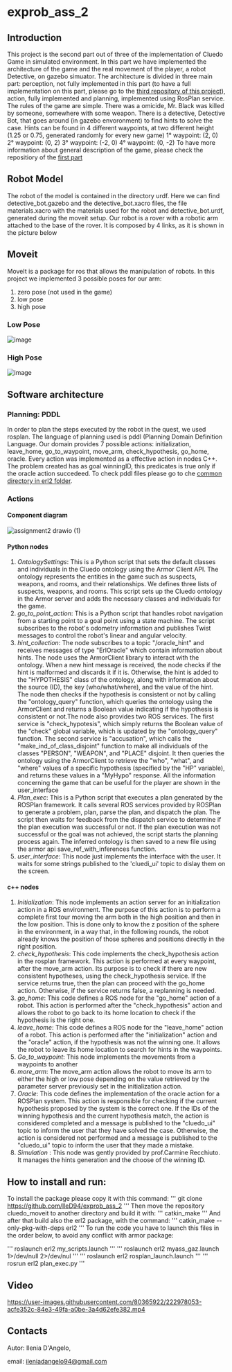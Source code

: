 # exprob_ass_2
## Introduction
This project is the second part out of three of the implementation of Cluedo Game in simulated environment. In this part we have implemented the architecture of the game and the real movement of the player, a robot Detective, on gazebo simuator. The architecture is divided in three main part: perception, not fully implemented in this part (to have a full implementation on this part, please go to the [third repository of this project](https://github.com/IleD94/exprob_ass_3)), action, fully implemented and planning, implemented using RosPlan service.
The rules of the game are simple. There was a omicide, Mr. Black was killed by someone, somewhere with some weapon. There is a detective, Detective Bot, that goes around (in gazebo envoronment) to find hints to solve the case. Hints can be found in 4 different waypoints, at two different height (1.25 or 0.75, generated randomly for every new game)
1° waypoint: (2, 0)
2° waypoint: (0, 2)
3° waypoint: (-2, 0)
4° waypoint: (0, -2)
To have more information about general description of the game, please check the repositiory of the [first part](https://github.com/IleD94/exprob_ass1)

## Robot Model
The robot of the model is contained in the directory urdf. Here we can find detective_bot.gazebo and the detective_bot.xacro files, the file materials.xacro with the materials used for the robot and detective_bot.urdf, generated during the moveit setup. Our robot is a rover with a robotic arm attached to the base of the rover. It is composed by 4 links, as it is shown in the picture below

## Moveit
MoveIt is a package for ros that allows the manipulation of robots. In this project we implemented 3 possible poses for our arm:
1. zero pose (not used in the game)
2. low pose
3. high pose

### Low Pose
![image](https://user-images.githubusercontent.com/80365922/222974351-128022c2-2342-4b85-9b13-b579ded853a8.png)

### High Pose 
![image](https://user-images.githubusercontent.com/80365922/222974511-488c4f61-0809-4cb0-9054-f7acbe363991.png)

## Software architecture

### Planning: PDDL
In order to plan the steps executed by the robot in the quest, we used rosplan. The language of planning used is pddl (Planning Domain Definition Language.
Our domain provides 7 possible actions: initialization, leave_home, go_to_waypoint, move_arm, check_hypothesis, go_home, oracle.
Every action was implemented as a effective action in nodes C++.
The problem created has as goal winningID, this predicates is true only if the oracle action succedeed. To check pddl files please go to che [common directory in erl2 folder](https://github.com/IleD94/exprob_ass_2/tree/main/erl2/common).

### Actions
#### Component diagram
![assignment2 drawio (1)](https://user-images.githubusercontent.com/80365922/222974962-08f5ed90-4058-4150-a64a-a76b3e9c7aa5.png)
#### Python nodes
1. *OntologySettings*: This is a Python script that sets the default classes and individuals in the Cluedo ontology using the Armor Client API. The ontology represents the entities in the game such as suspects, weapons, and rooms, and their relationships. We defines three lists of suspects, weapons, and rooms. This script sets up the Cluedo ontology in the Armor server and adds the necessary classes and individuals for the game.
2. *go_to_point_action*: This is a Python script that handles robot navigation from a starting point to a goal point using a state machine. The script subscribes to the robot's odometry information and publishes Twist messages to control the robot's linear and angular velocity.
3. *hint_collection*: The node subscribes to a topic "/oracle_hint" and receives messages of type "ErlOracle" which contain information about hints. The node uses the ArmorClient library to interact with the ontology.
When a new hint message is received, the node checks if the hint is malformed and discards it if it is. Otherwise, the hint is added to the "HYPOTHESIS" class of the ontology, along with information about the source (ID), the key (who/what/where), and the value of the hint. The node then checks if the hypothesis is consistent or not by calling the "ontology_query" function, which queries the ontology using the ArmorClient and returns a Boolean value indicating if the hypothesis is consistent or not.The node also provides two ROS services. The first service is "check_hypotesis", which simply returns the Boolean value of the "check" global variable, which is updated by the "ontology_query" function. The second service is "accusation", which calls the "make_ind_of_class_disjoint" function to make all individuals of the classes "PERSON", "WEAPON", and "PLACE" disjoint. It then queries the ontology using the ArmorClient to retrieve the "who", "what", and "where" values of a specific hypothesis (specified by the "HP" variable), and returns these values in a "MyHypo" response.
All the information concerning the game that can be useful for the player are shown in the user_interface
4. *Plan_exec*: This is a Python script that executes a plan generated by the ROSPlan framework. It calls several ROS services provided by ROSPlan to generate a problem, plan, parse the plan, and dispatch the plan. The script then waits for feedback from the dispatch service to determine if the plan execution was successful or not. If the plan execution was not successful or the goal was not achieved, the script starts the planning process again. The inferred ontology is then saved to a new file using the armor api save_ref_with_inferences function.
5. *user_interface*: This node just implements the interface with the user. It waits for some strings published to the 'cluedi_ui' topic to dislay them on the screen.
#### c++ nodes
1. *Initialization*: This node implements an action server for an initialization action in a ROS environment. The purpose of this action is to perform a complete first tour moving the arm both in the high position and then in the low position. This is done only to know the z position of the sphere in the environment, in a way that, in the following rounds, the robot already knows the position of those spheres and positions directly in the right position.
2. *check_hypothesis*: This code implements the check_hypothesis action in the rosplan framework. This action is performed at every waypoint, after the move_arm action. Its purpose is to check if there are new consistent hypotheses, using the check_hypothesis service. If the service returns true, then the plan can proceed with the go_home action. Otherwise, if the service returns false, a replanning is needed.
3. *go_home*: This code defines a ROS node for the "go_home" action of a robot. This action is performed after the "check_hypothesis" action and allows the robot to go back to its home location to check if the hypothesis is the right one.
4. *leave_home*: This code defines a ROS node for the "leave_home" action of a robot. This action is performed after the "initialization" action and  the "oracle" action, if the hypothesis was not the winning one. It allows the robot to leave its home location to search for hints in the waypoints.
5. *Go_to_waypoint*: This node implements the movements from a waypoints to another
6. *more_arm*: The move_arm action allows the robot to move its arm to either the high or low pose depending on the value retrieved by the parameter server previously set in the initialization action.
7. *Oracle*: This code defines the implementation of the oracle action for a ROSPlan system. This action is responsible for checking if the current hypothesis proposed by the system is the correct one. If the IDs of the winning hypothesis and the current hypothesis match, the action is considered completed and a message is published to the "cluedo_ui" topic to inform the user that they have solved the case. Otherwise, the action is considered not performed and a message is published to the "cluedo_ui" topic to inform the user that they made a mistake.
8. *Simulation* : This node was gently provided by prof.Carmine Recchiuto. It manages the hints generation and the choose of the winning ID.
## How to install and run:
To install the package please copy it with this command:
'''
git clone https://github.com/IleD94/exprob_ass_2
'''
Then move the repository cluedo_moveit to another directory and build it with:
'''
catkin_make
'''
And after that build also the erl2 package, with the command:
'''
catkin_make --only-pkg-with-deps erl2
'''
To run the code you have to launch this files in the order below, to avoid any conflict with armor package:

'''
roslaunch erl2 my_scripts.launch
'''
'''
roslaunch erl2 myass_gaz.launch 1>/dev/null 2>/dev/nul
'''
'''
roslaunch erl2 rosplan_launch.launch 
'''
'''
rosrun erl2 plan_exec.py 
'''

## Video


https://user-images.githubusercontent.com/80365922/222978053-acfe352c-84e3-49fa-a0be-3a4d62efe382.mp4


## Contacts
Autor: Ilenia D'Angelo,

email: ileniadangelo94@gmail.com
